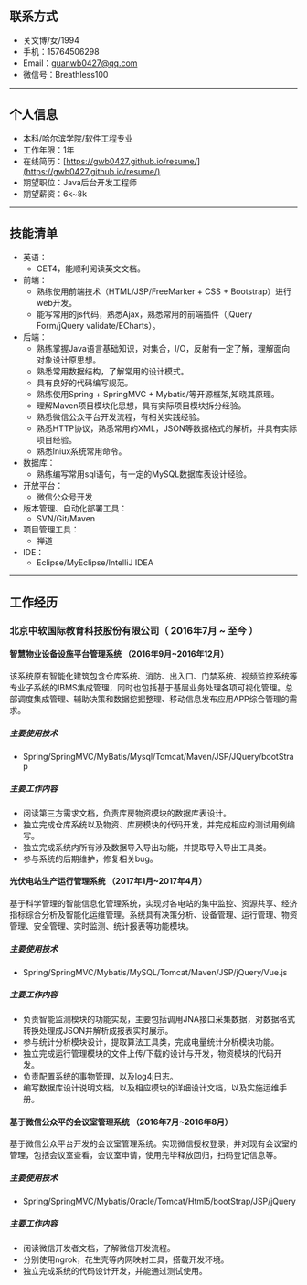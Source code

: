 ## 联系方式

- 关文博/女/1994
- 手机：15764506298
- Email：guanwb0427@qq.com
- 微信号：Breathless100

---
## 个人信息

 - 本科/哈尔滨学院/软件工程专业 
 - 工作年限：1年 
 - 在线简历：[https://gwb0427.github.io/resume/](https://gwb0427.github.io/resume/)
 - 期望职位：Java后台开发工程师
 - 期望薪资：6k~8k

---
## 技能清单

- 英语：
	- CET4，能顺利阅读英文文档。
- 前端：
	- 熟练使用前端技术（HTML/JSP/FreeMarker + CSS + Bootstrap）进行web开发。
	- 能写常用的js代码，熟悉Ajax，熟悉常用的前端插件（jQuery Form/jQuery validate/ECharts）。
- 后端：
	- 熟练掌握Java语言基础知识，对集合，I/O，反射有一定了解，理解面向对象设计原思想。
	- 熟悉常用数据结构，了解常用的设计模式。
	- 具有良好的代码编写规范。
	- 熟练使用Spring + SpringMVC + Mybatis/等开源框架,知晓其原理。
	- 理解Maven项目模块化思想，具有实际项目模块拆分经验。
	- 熟悉微信公众平台开发流程，有相关实践经验。
	- 熟悉HTTP协议，熟悉常用的XML，JSON等数据格式的解析，并具有实际项目经验。
	- 熟悉lniux系统常用命令。
- 数据库：
	- 熟练编写常用sql语句，有一定的MySQL数据库表设计经验。
- 开放平台：
	- 微信公众号开发
- 版本管理、自动化部署工具：
	- SVN/Git/Maven
- 项目管理工具：
	- 禅道
- IDE：
	- Eclipse/MyEclipse/IntelliJ IDEA

---
## 工作经历 

### 北京中软国际教育科技股份有限公司（ 2016年7月 ~ 至今 ）

#### 智慧物业设备设施平台管理系统 （2016年9月~2016年12月）

该系统原有智能化建筑包含仓库系统、消防、出入口、门禁系统、视频监控系统等专业子系统的IBMS集成管理，同时也包括基于基层业务处理各项可视化管理。总部调度集成管理、辅助决策和数据挖掘整理、移动信息发布应用APP综合管理的需求。

##### 主要使用技术

- Spring/SpringMVC/MyBatis/Mysql/Tomcat/Maven/JSP/JQuery/bootStrap

##### 主要工作内容 

- 阅读第三方需求文档，负责库房物资模块的数据库表设计。
- 独立完成仓库系统以及物资、库房模块的代码开发，并完成相应的测试用例编写。
- 独立完成系统内所有涉及数据导入导出功能，并提取导入导出工具类。
- 参与系统的后期维护，修复相关bug。

#### 光伏电站生产运行管理系统 （2017年1月~2017年4月）

基于科学管理的智能信息化管理系统，实现对各电站的集中监控、资源共享、经济指标综合分析及智能化运维管理。系统具有决策分析、设备管理、运行管理、物资管理、安全管理、实时监测、统计报表等功能模块。

##### 主要使用技术

- Spring/SpringMVC/Mybatis/MySQL/Tomcat/Maven/JSP/jQuery/Vue.js

##### 主要工作内容 

- 负责智能监测模块的功能实现，主要包括调用JNA接口采集数据，对数据格式转换处理成JSON并解析成报表实时展示。
- 参与统计分析模块设计，提取算法工具类，完成电量统计分析模块功能。
- 独立完成运行管理模块的文件上传/下载的设计与开发，物资模块的代码开发。
- 负责配置系统的事物管理，以及log4j日志。
- 编写数据库设计说明文档，以及相应模块的详细设计文档，以及实施运维手册。

#### 基于微信公众平的会议室管理系统 （2016年7月~2016年8月）

基于微信公众平台开发的会议室管理系统。实现微信授权登录，并对现有会议室的管理，包括会议室查看，会议室申请，使用完毕释放回归，扫码登记信息等。

##### 主要使用技术

- Spring/SpringMVC/Mybatis/Oracle/Tomcat/Html5/bootStrap/JSP/jQuery

##### 主要工作内容

- 阅读微信开发者文档，了解微信开发流程。
- 分别使用ngrok，花生壳等内网映射工具，搭载开发环境。
- 独立完成系统的代码设计开发，并能通过测试使用。



